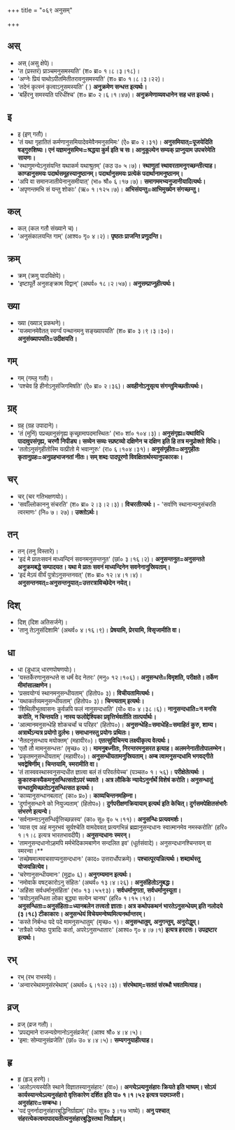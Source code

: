 +++
title = "०६९ अनुसम्"

+++

## अस्
- अस् (असु क्षेपे)।
- 'त (प्रस्तरं) प्राञ्चमनुसमस्यति' (श० ब्रा० १।८।३।१८)।
- 'अग्नेः प्रियं पाथोऽपीतमितीतरावनुसमस्यति' (श० ब्रा० १।८।३।२२)।
- 'तदेनं कृत्स्नं कृत्वाऽनुसमस्यति' ( ) **अनुक्रमेण सन्धत्त इत्यर्थः।**
- 'बर्हिरनु समस्यति परिधींश्च' (श० ब्रा० २।६।१।४७)। **अनुक्रमेणाव्यवधानेन सह धत्त इत्यर्थः।**

## इ
- इ (इण् गतौ)।
- 'तं यथा गृहातितं कर्मणानुसमियादेवमेवैनमनुसमिमः' (ऐ० ब्रा० २।३१)। **अनुसमियात्=पूजयेदिति षड्गुरुशिष्यः। एनं यज्ञमनुसमिभः=श्रद्धया कुर्म इति च सः। आनुकूल्येन सम्यक् प्राप्नुयाम उपचरेमेति सायणः।**
- 'स्थाणुमन्येऽनुसंयन्ति यथाकर्म यथाश्रुतम्' (कठ उ० ५।७)। **स्थाणुतां स्थावरतामनुगच्छन्तीत्याह। काण्डानुसमयः पदार्थसमूहस्यानुष्ठानम्। पदार्थानुसमयः प्रत्येकं पदार्थानामनुष्ठानम्।**
- 'अपि वा समानजातीयेनानुसमीयात्' (भा० श्रौ० ६।१७।७)। **समागममभ्यनुजानीयादित्यर्थः।**
- 'अपृणन्तमभि सं यन्तु शोकाः' (ऋ० १।१२५।७)। **अभिसंयन्तु=आभिमुख्येन संगच्छन्तु।**

## कल्
- कल् (कल गतौ संख्याने च)।
- 'अनुसंकालयन्ति गाम्' (आश्व० गृ० ४।२)। **पृष्ठतः प्राजन्ति प्रणुदन्ति।**

## क्रम्
- क्रम् (क्रमु पादविक्षेपे)।
- 'इष्टापूर्ते अनुसङ्क्राम विद्वान्' (अथर्व० १८।२।५७)। **अनुसम्प्राप्नुहीत्यर्थः।**

## ख्या
- ख्या (ख्याञ् प्रकथने)।
- 'यजमानमेवैतत् स्वर्ग्यं पन्थानमनु सङ्ख्यापयति' (श० ब्रा० ३।९।३।३०)। **अनुसंख्यापयति=उदीक्षयति।**

## गम्
- गम् (गम्लृ गतौ)।
- 'पश्चेव हि हीनोऽनुसंजिगमिषति' (ऐ० ब्रा० २।३६)। **अवहीनोऽनुसृत्य संगन्तुमिच्छतीत्यर्थः।**

## ग्रह्
- ग्रह् (ग्रह उपादाने)।
- 'तं (मुनिं) पप्रच्छानुसंगृह्य कृच्छ्रामापदमास्थितः' (भा० शां० १०४।३)। **अनुसंगृह्य=यथाविधि पादावुपसंगृह्य, चरणौ निपीड्य। सव्येन सव्यः स्प्रष्टव्यो दक्षिणेन च दक्षिण इति हि तत्र मनुप्रोक्तो विधिः।**
- 'ततोऽनुसंगृहीतोस्मि यत्प्रीतो मे भवान्गुरुः' (रा० ६।१०४।३१)। **अनुसंगृहीतः=अनुगृहीतः कृतानुग्रहः=अनुग्रहभाजनतां नीतः। सम् शब्दः पादपूरणो विवक्षितार्थस्यानुपकारकः।**

## चर्
- चर् (चर गतिभक्षणयोः)।
- 'सर्वाँल्लोकाननु संचरति' (श० ब्रा० २।३।२।३)। **विचरतीत्यर्थः।** - 'सर्वाणि स्थानान्यनुसंचरति त्वरमाणः' (नि० ७। २७)। **उक्तोऽर्थः।**

## तन्
- तन् (तनु विस्तारे)।
- 'इदं मे प्रातःसवनं माध्यन्दिनं सवनमनुसन्तनुत' (छां० ३।१६।२)। **अनुसन्तनुत=अनुसन्तते अनुक्रमबद्धे सम्पादयत। यथा मे प्रातः सवनं माध्यन्दिनेन सवनेनानुस्रियताम्।**
- 'इदं मेऽयं वीर्यं पुत्रोऽनुसन्तनवत्' (श० ब्रा० १२।४।१।४)। **अनुसन्तनवत्=अनुसन्तनुयात्=उत्तरत्राविच्छेदेन नयेत्।**

## दिश्
- दिश् (दिश अतिसर्जने)।
- 'तानु तेऽनुसंदिशामि' (अथर्व० ४।१६।९)। **प्रेषयामि, प्रेरयामि, विसृजामीति वा।**

## धा
- धा (डुधाञ् धारणपोषणयोः)।
- 'यस्तर्केरणानुसन्धत्ते स धर्मं वेद नेतरः' (मनु० १२।१०६)। **अनुसन्धत्ते=विमृशति, परीक्षते। तर्केण मीमांसालक्षणेन।**
- 'प्रसवयोग्यं स्थानमनुसन्धीयताम्' (हितोप० ३)। **विचीयतामित्यर्थः।**
- 'यथाकर्तव्यमनुसन्धीयताम्' (हितोप० ३)। **चिन्त्यताम् इत्यर्थः।**
- 'शिथिलीभूतवासनः कुर्वन्नपि फलं नानुसन्दधाति' (यो० वा० ४।३८।६)। **नानुसन्दधाति=न मनसि करोति, न चिन्तयति। नास्य फलोद्देश्यिका प्रवृत्तिर्भवतीति तात्पर्यार्थः।**
- 'आत्मानमनुसन्धेहि शोकचर्चां च परिहर' (हितोप०)। **अनुसन्धेहि=समाधेहि=समाहितं कुरु, शाम्य। अत्रार्थेऽन्यत्र प्रयोगो दुर्लभः। समाधानस्तु प्रयोगः प्रथितः।**
- 'नैतदनुसन्धाय मयोक्तम्' (महावीर०)। **एतत्सुविचिन्त्य लक्ष्यीकृत्य वेत्यर्थः।**
- 'एतौ तौ मामनुसन्धत्तः' (मृच्छ० २)। **मामनुबध्नीतः, निरन्तरमनुसरत इत्याह। अलमनेनातीतोपालम्भेन।**
- 'प्रकृतमनुसन्धीयताम्' (महावीर०)। **अनुसन्धीयतामनुस्रियताम्। अम्ब त्वामनुसन्दधामि भगवद्गीते भवद्वेषिणीम्। चिन्तयामि, स्मरामीति वा।**
- 'तं तास्ववस्थास्वनुसन्दधीत ज्ञात्वा बलं तं परिवर्तयेच्च' (पञ्चत० १। ५६)। **परीक्षेतेत्यर्थः । कुकारुकस्यैकमनुसन्धित्सतोऽपरं च्यवते । अत्र लौकिके न्यायेऽनुर्नार्थे विशेषं करोति। अनुसन्धातुं सन्धातुमिच्छतोऽनुसन्धित्सत इत्यर्थः।**
- 'काव्यानुसन्धानबलात्' (का० प्र०)। **काव्यचिन्तनमहिम्ना।**
- 'दुर्गानुसन्धाने को नियुज्यताम्' (हितोप०)। **दुर्गपरीक्षणक्रियायाम् इत्यर्थ इति केचित्। दुर्गसमपेक्षितसंभारैः संभरणे इत्यन्ये।**
- 'सर्वनाम्नाऽनुसन्धिर्वृत्तिच्छन्नस्य' (का० सू० वृ० ५।११)। **अनुसन्धिः प्रत्यवमर्शः।**
- 'व्यास एव अहं मनुरभवं सूर्यश्चेति वामदेववत् प्रत्यगभिन्नं ब्रह्मानुसन्दधानः स्वात्मानमेव नमस्करोति' (हरि० १।१।८ इत्यत्र भारतभावदीपै)। **अनुसन्दधानः स्मरन्।**
- 'तामनुसन्दधानोऽहमपि मर्मभेदिकामबाणेन सन्दलित इव' (धूर्तसंवादे)। अनुसन्दधानश्चिन्तयन् वा स्मरन्वा।**
- 'तच्छेषमात्मवचसाप्यनुसन्दधानः' (काद० उत्तरार्धोपक्रमे)। **पश्चात्पूरयन्नित्यर्थः। शब्दार्थस्तु योजयन्नित्येव।**
- 'चरेणानुसन्धीयमानः' (मुद्रा० ६)। **अनुगम्यमान इत्यर्थः।**
- 'नमोवाके वषट्कारोऽनु संहितः' (अथर्व० १३।४।२६)। **अनुसंहितोऽनुबद्धः।**
- 'अहिंसा सर्वधर्मानुसंहिता' (भा० १३।५५९३)। **सर्वधर्मानुगता, सर्वधर्मानुस्यूता।**
- 'त्रयोऽनुसन्धिता लोका बुद्ध्या सत्येन चानघ' (हरि० १।१५।१४)। **अनुसन्धिताः=अनुसंहिताः=ध्यानबलेन तत्त्वतो ज्ञाताः। अत्र कथोपकथनं भारतेऽनुसन्धेयम् इति नलोदये (३।१८) टीकाकारः। अनुसन्धेयं विचेयमन्वेष्यमित्यनर्थान्तरम्।**
- 'कस्ते निर्बन्धः पदे पदे मामनुसन्धातुम्' (मृच्छ० १)। **अनुसन्धातुम्, अनुगन्तुम्, अनुरोद्धुम्।**
- 'तत्रैको ज्येष्ठः पुत्रादिः कर्ता, अपरेऽनुसन्धातारः' (आश्व० गृ० ४।७।१) **इत्यत्र हरदत्तः। उपद्रष्टार इत्यर्थः।**

## रभ्
- रभ् (रभ राभस्ये)।
- 'अन्वारभेथामनुसंरभेथाम्' (अथर्व० ६।१२२।३)। **संरभेथाम्=सततं संरब्धौ भवतमित्याह।**

## व्रज्
- व्रज् (व्रज गतौ)।
- 'प्रपद्यमाने राजन्यग्रेणानोऽनुसंव्रजेत्' (आश्व श्रौ० ४।४।५)।
- 'इमा: सोम्यानुसंव्रजेति' (छां० उ० ४।४।५)। **सम्यगनुयाहीत्याह।**

## हृ
- हृ (हृञ् हरणे)।
- 'अलोऽन्त्यस्येति स्थाने विज्ञातस्यानुसंहारः' (वा०)। **अन्त्येऽल्यनुसंहारः क्रियते इति भाष्यम्। सोऽयं कार्यस्यान्त्येऽल्यनुसंहारो वृत्तिकारेण दर्शित इति पा० १।१।५२ इत्यत्र पदमञ्जरी। अनुसंहारः=सम्बन्धः।**
- 'पदं पुनर्नादानुसंहारबुद्धिनिर्ग्राह्यम्' (यो० सूत्र० ३।१७ भाष्ये)। **अनु पश्चात् संहरत्येकत्वमापादयतीत्यनुसंहारबुद्धिस्तथा निर्ग्राह्यम्।**
